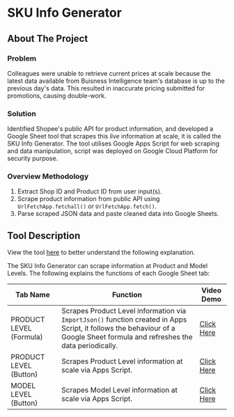 # SKU Info Generator

## About The Project

### Problem
Colleagues were unable to retrieve current prices at scale because the latest data available from Buisness Intelligence team's database is up to the previous day's data. This resulted in inaccurate pricing submitted for promotions, causing double-work.

### Solution
Identified Shopee's public API for product information, and developed a Google Sheet tool that scrapes this *live* information at scale, it is called the SKU Info Generator.
The tool utilises Google Apps Script for web scraping and data manipulation, script was deployed on Google Cloud Platform for security purpose.

### Overview Methodology
1. Extract Shop ID and Product ID from user input(s).
2. Scrape product information from public API using `UrlFetchApp.fetchall()` or `UrlFetchApp.fetch()`.
3. Parse scraped JSON data and paste cleaned data into Google Sheets.

## Tool Description

View the tool [here](https://docs.google.com/spreadsheets/d/14wz4TupMTORjQtk5QUA6pfkCG9u1cVCpYRvyqfFxWNk/edit?usp=sharing) to better understand the following explanation.

The SKU Info Generator can scrape information at Product and Model Levels. The following explains the functions of each Google Sheet tab:

Tab Name | Function | Video Demo
------------ | -------------  | -------------
PRODUCT LEVEL (Formula) | Scrapes Product Level information via `ImportJson()` function created in Apps Script, it follows the behaviour of a Google Sheet formula and refreshes the data periodically. | [Click Here](https://drive.google.com/file/d/1zxoYni4NvsHaF8-AErUem9Wm_-RsNeiV/view?usp=sharing)
PRODUCT LEVEL (Button) | Scrapes Product Level information at scale via Apps Script. | [Click Here](https://drive.google.com/file/d/10PkRZokPmth7BT02JJl6LHCB8XJo9uVR/view?usp=sharing)
MODEL LEVEL (Button) | Scrapes Model Level information at scale via Apps Script. | [Click Here](https://drive.google.com/file/d/1T0su63sFC-C_tJrk8RuWp6pqP3IkPccA/view?usp=sharing)

